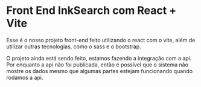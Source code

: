 # Front End InkSearch com React + Vite

Esse é o nosso projeto front-end feito utilizando o react com o vite, além de utilizar outras tecnologias, como o sass e o bootstrap.

O projeto ainda está sendo feito, estamos fazendo a integração com a api. Por enquanto a api não foi publicada, então é possível que o sistema não mostre os dados mesmo que algumas partes estejam funcionando quando rodamos a api.
